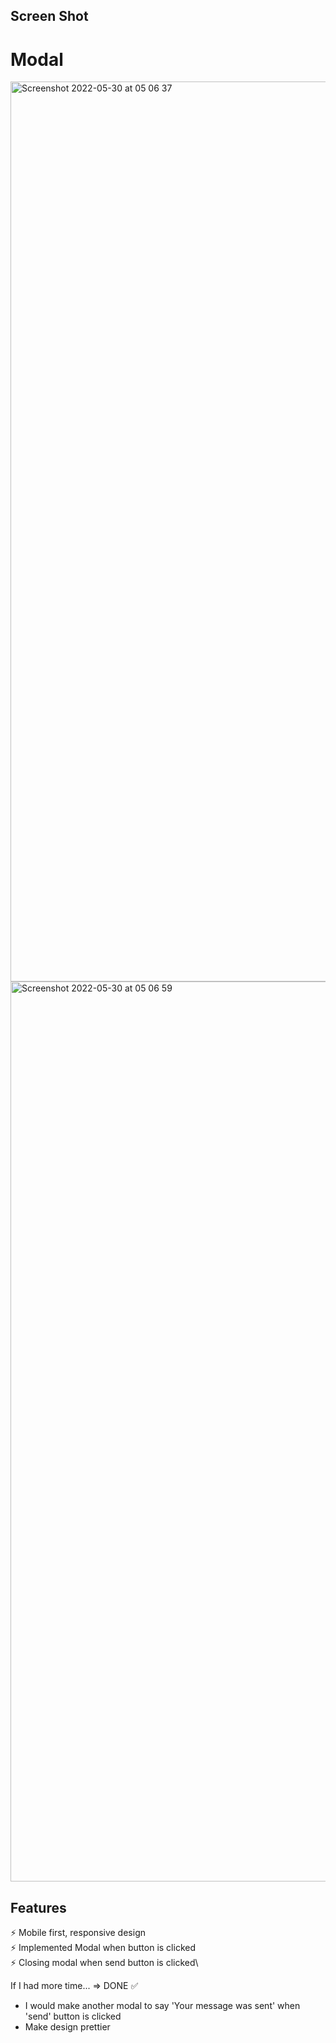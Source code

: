 ## Screen Shot
<!-- 
# Responsive (Mobile First)
![Screenshot 2022-05-20 at 15 20 40](https://user-images.githubusercontent.com/48878455/169536675-029f5baa-dadf-4a7e-b141-6e3cb7163424.png) -->

# Modal
<img width="1440" alt="Screenshot 2022-05-30 at 05 06 37" src="https://user-images.githubusercontent.com/48878455/170910052-283d1df3-ec65-4d55-b099-ed74535842e8.png">
<img width="1440" alt="Screenshot 2022-05-30 at 05 06 59" src="https://user-images.githubusercontent.com/48878455/170910057-047c3d60-3521-472d-8f9d-511dd5e7a05d.png">

<!-- 
# Desktop view
![Screenshot 2022-05-20 at 15 20 13](https://user-images.githubusercontent.com/48878455/169536681-6f43412f-5eb4-4615-a94e-86ae6b720e2d.png) -->


## Features
⚡️ Mobile first, responsive design\
⚡️ Implemented Modal when button is clicked\
⚡️ Closing modal when send button is clicked\

If I had more time... => DONE ✅
- I would make another modal to say 'Your message was sent' when 'send' button is clicked
- Make design prettier
